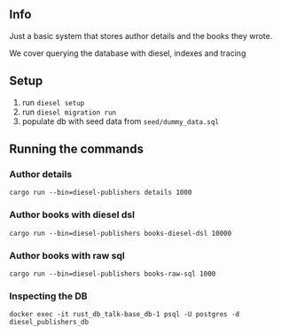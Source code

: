 ## Info

Just a basic system that stores author details and the books they wrote.

We cover querying the database with diesel, indexes and tracing

## Setup

1.  run `diesel setup`
2.  run `diesel migration run`
3.  populate db with seed data from `seed/dummy_data.sql`

## Running the commands

### Author details

```
cargo run --bin=diesel-publishers details 1000
```

### Author books with diesel dsl

```
cargo run --bin=diesel-publishers books-diesel-dsl 10000
```

### Author books with raw sql

```
cargo run --bin=diesel-publishers books-raw-sql 1000
```

### Inspecting the DB

```
docker exec -it rust_db_talk-base_db-1 psql -U postgres -d diesel_publishers_db
```